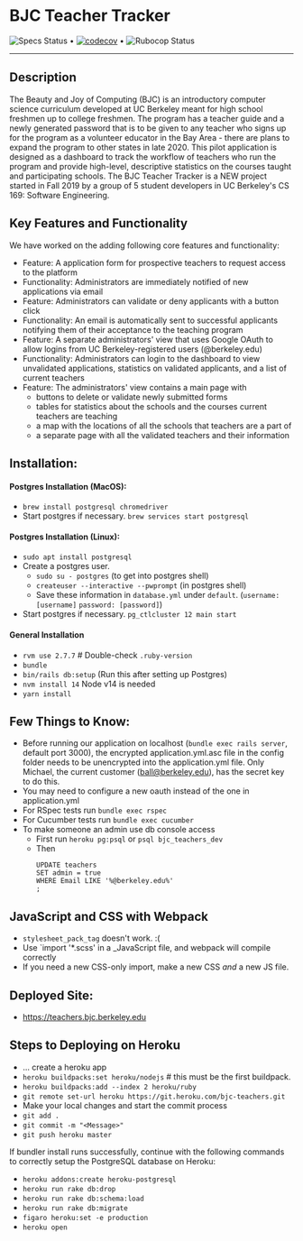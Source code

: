 # BJC Teacher Tracker

![Specs Status](https://github.com/beautyjoy/BJC-Teacher-Tracker/actions/workflows/specs.yml/badge.svg) •
[![codecov](https://codecov.io/gh/beautyjoy/BJC-Teacher-Tracker/branch/master/graph/badge.svg?token=96PyjKKVzi)](https://codecov.io/gh/beautyjoy/BJC-Teacher-Tracker) • ![Rubocop Status](https://github.com/beautyjoy/BJC-Teacher-Tracker/actions/workflows/rubocop.yml/badge.svg)

---

## Description

The Beauty and Joy of Computing (BJC) is an introductory computer science curriculum developed at UC Berkeley meant for high school freshmen up to college freshmen. The program has a teacher guide and a newly generated password that is to be given to any teacher who signs up for the program as a volunteer educator in the Bay Area - there are plans to expand the program to other states in late 2020. This pilot application is designed as a dashboard to track the workflow of teachers who run the program and provide high-level, descriptive statistics on the courses taught and participating schools. The BJC Teacher Tracker is a NEW project started in Fall 2019 by a group of 5 student developers in UC Berkeley's CS 169: Software Engineering.

## Key Features and Functionality

We have worked on the adding following core features and functionality:

- Feature: A application form for prospective teachers to request access to the platform
- Functionality: Administrators are immediately notified of new applications via email
- Feature: Administrators can validate or deny applicants with a button click
- Functionality: An email is automatically sent to successful applicants notifying them of their acceptance to the teaching program
- Feature: A separate administrators' view that uses Google OAuth to allow logins from UC Berkeley-registered users (@berkeley.edu)
- Functionality: Administrators can login to the dashboard to view unvalidated applications, statistics on validated applicants, and a list of current teachers
- Feature: The administrators' view contains a main page with
  - buttons to delete or validate newly submitted forms
  - tables for statistics about the schools and the courses current teachers are teaching
  - a map with the locations of all the schools that teachers are a part of
  - a separate page with all the validated teachers and their information

## Installation:

#### Postgres Installation (MacOS):
* `brew install postgresql chromedriver`
* Start postgres if necessary. `brew services start postgresql`

#### Postgres Installation (Linux):
* `sudo apt install postgresql`
* Create a postgres user.
  * `sudo su - postgres` (to get into postgres shell)
  * `createuser --interactive --pwprompt` (in postgres shell)
  * Save these information in `database.yml` under `default`. (`username: [username]` `password: [password]`)
* Start postgres if necessary. `pg_ctlcluster 12 main start`

#### General Installation
* `rvm use 2.7.7` # Double-check `.ruby-version`
* `bundle`
* `bin/rails db:setup` (Run this after setting up Postgres)
* `nvm install 14` Node v14 is needed
* `yarn install`

## Few Things to Know:

- Before running our application on localhost (`bundle exec rails server`, default port 3000), the encrypted application.yml.asc file in the config folder needs to be unencrypted into the application.yml file. Only Michael, the current customer (ball@berkeley.edu), has the secret key to do this.
- You may need to configure a new oauth instead of the one in application.yml
- For RSpec tests run `bundle exec rspec`
- For Cucumber tests run `bundle exec cucumber`
- To make someone an admin use db console access
  - First run `heroku pg:psql` or `psql bjc_teachers_dev`
  - Then
    ```
    UPDATE teachers
    SET admin = true
    WHERE Email LIKE '%@berkeley.edu%'
    ;
    ```


## JavaScript and CSS with Webpack

* `stylesheet_pack_tag` doesn't work. :(
* Use `import '*.scss' in a _JavaScript file, and webpack will compile correctly
* If you need a new CSS-only import, make a new CSS *and* a new JS file.

## Deployed Site:

- https://teachers.bjc.berkeley.edu

## Steps to Deploying on Heroku

- ... create a heroku app
- `heroku buildpacks:set heroku/nodejs` # this must be the first buildpack.
- `heroku buildpacks:add --index 2 heroku/ruby`
- `git remote set-url heroku https://git.heroku.com/bjc-teachers.git`
- Make your local changes and start the commit process
- `git add .`
- `git commit -m "<Message>"`
- `git push heroku master`

If bundler install runs successfully, continue with the following commands to correctly setup the PostgreSQL database on Heroku:
- `heroku addons:create heroku-postgresql`
- `heroku run rake db:drop`
- `heroku run rake db:schema:load`
- `heroku run rake db:migrate`
- `figaro heroku:set -e production`
- `heroku open`
